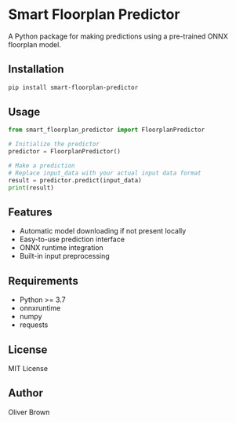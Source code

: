 # Smart Floorplan Predictor

A Python package for making predictions using a pre-trained ONNX floorplan model.

## Installation

```bash
pip install smart-floorplan-predictor
```

## Usage

```python
from smart_floorplan_predictor import FloorplanPredictor

# Initialize the predictor
predictor = FloorplanPredictor()

# Make a prediction
# Replace input_data with your actual input data format
result = predictor.predict(input_data)
print(result)
```

## Features

- Automatic model downloading if not present locally
- Easy-to-use prediction interface
- ONNX runtime integration
- Built-in input preprocessing

## Requirements

- Python >= 3.7
- onnxruntime
- numpy
- requests

## License

MIT License

## Author

Oliver Brown